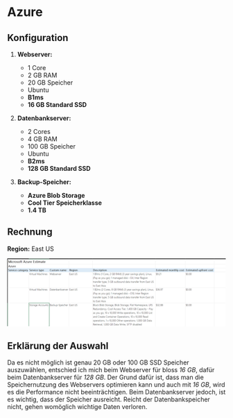 # Azure #

## Konfiguration ##

1. **Webserver:**
    - 1 Core
    - 2 GB RAM
    - 20 GB Speicher
    - Ubuntu
    - **B1ms**
    - **16 GB Standard SSD**

2. **Datenbankserver:**
    - 2 Cores
    - 4 GB RAM
    - 100 GB Speicher
    - Ubuntu
    - **B2ms**
    - **128 GB Standard SSD**

3. **Backup-Speicher:**
    - **Azure Blob Storage**
    - **Cool Tier Speicherklasse**
    - **1.4 TB**

## Rechnung ##

**Region:** East US

![Gesamte Kostenschätzung](/m346-Cloud/Images/KN10/AZURE.png)

## Erklärung der Auswahl ##

Da es nicht möglich ist genau 20 GB oder 100 GB SSD Speicher auszuwählen,
entschied ich mich beim Webserver für bloss *16 GB*,
dafür beim Datenbankserver für *128 GB*. Der Grund dafür ist,
dass man die Speichernutzung des Webservers optimieren kann und
auch mit *16 GB*, wird es die Performance nicht beeinträchtigen.
Beim Datenbankserver jedoch, ist es wichtig, dass der Speicher ausreicht.
Reicht der Datenbankspeicher nicht, gehen womöglich wichtige Daten verloren.
